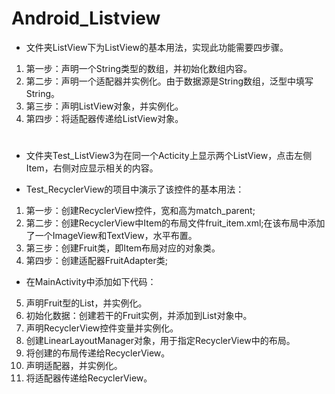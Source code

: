 # Android_Listview
* 文件夹ListView下为ListView的基本用法，实现此功能需要四步骤。
1. 第一步：声明一个String类型的数组，并初始化数组内容。
2. 第二步：声明一个适配器并实例化。由于数据源是String数组，泛型中填写String。
3. 第三步：声明ListView对象，并实例化。
4. 第四步：将适配器传递给ListView对象。
# 
# 
* 文件夹Test_ListView3为在同一个Acticity上显示两个ListView，点击左侧Item，右侧对应显示相关的内容。

* Test_RecyclerView的项目中演示了该控件的基本用法：
1. 第一步：创建RecyclerView控件，宽和高为match_parent;
2. 第二步：创建RecyclerView中Item的布局文件fruit_item.xml;在该布局中添加了一个ImageView和TextView，水平布置。
3. 第三步：创建Fruit类，即Item布局对应的对象类。
4. 第四步：创建适配器FruitAdapter类;
* 在MainActivity中添加如下代码：
5. 声明Fruit型的List，并实例化。
6. 初始化数据：创建若干的Fruit实例，并添加到List对象中。
7. 声明RecyclerView控件变量并实例化。
8. 创建LinearLayoutManager对象，用于指定RecyclerView中的布局。
9. 将创建的布局传递给RecyclerView。
10. 声明适配器，并实例化。
11. 将适配器传递给RecyclerView。